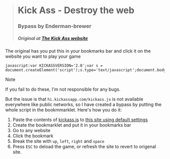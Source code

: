 ># Kick Ass - Destroy the web
>### Bypass by Enderman-brewer
>##### Original at [The Kick Ass website](https://kickassapp.com/)

The original has you put this in your bookmarks bar and click it on the website you want to play your game
```
javascript:var KICKASSVERSION='2.0';var s = document.createElement('script');s.type='text/javascript';document.body.appendChild(s);s.src='//hi.kickassapp.com/kickass.js';void(0);
```

>[!Note]
>If you fail to do these, I'm not responsible for any bugs.


But the issue is that `hi.kickassapp.com/kickass.js` is not available everywhere like public networks, so I have created a bypass by putting the whole script in the bookmmarklet.
Here's how you do it:
1. Paste the contents of [kickass.js](/Kick-Ass-bypass/kickass.js) to [this site using default settings](https://chriszarate.github.io/bookmarkleter/)
2. Create the bookmarklet and put it in your bookmarks bar
3. Go to any website
4. Click the bookmark
5. Break the site with `up`, `left`, `right` and `space`
6. Press `ESC` to deload the game, or refresh the site to revert to origenal site.
